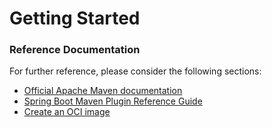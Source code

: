 # Getting Started

### Reference Documentation
For further reference, please consider the following sections:

* [Official Apache Maven documentation](https://maven.apache.org/guides/index.html)
* [Spring Boot Maven Plugin Reference Guide](https://docs.spring.io/spring-boot/docs/2.6.8-SNAPSHOT/maven-plugin/reference/html/)
* [Create an OCI image](https://docs.spring.io/spring-boot/docs/2.6.8-SNAPSHOT/maven-plugin/reference/html/#build-image)

